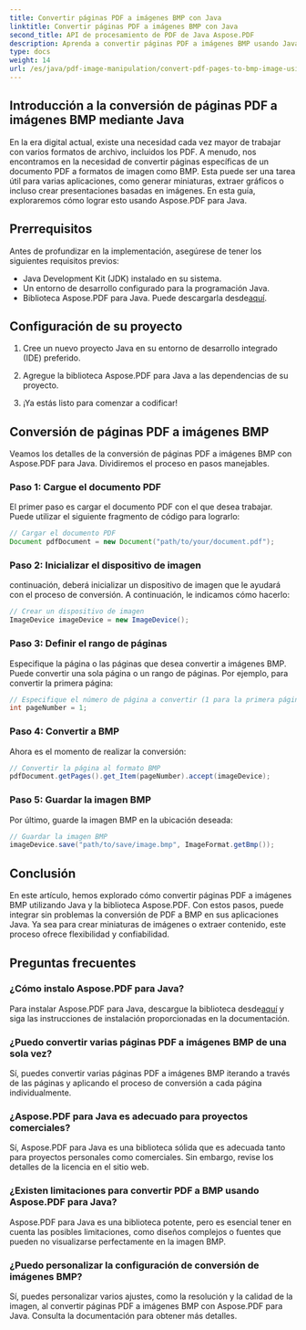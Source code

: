 ```yaml
---
title: Convertir páginas PDF a imágenes BMP con Java
linktitle: Convertir páginas PDF a imágenes BMP con Java
second_title: API de procesamiento de PDF de Java Aspose.PDF
description: Aprenda a convertir páginas PDF a imágenes BMP usando Java con Aspose.PDF para Java. Siga nuestra guía paso a paso para realizar una conversión de PDF a BMP sin inconvenientes.
type: docs
weight: 14
url: /es/java/pdf-image-manipulation/convert-pdf-pages-to-bmp-image-using-java/
---
```


## Introducción a la conversión de páginas PDF a imágenes BMP mediante Java

En la era digital actual, existe una necesidad cada vez mayor de trabajar con varios formatos de archivo, incluidos los PDF. A menudo, nos encontramos en la necesidad de convertir páginas específicas de un documento PDF a formatos de imagen como BMP. Esta puede ser una tarea útil para varias aplicaciones, como generar miniaturas, extraer gráficos o incluso crear presentaciones basadas en imágenes. En esta guía, exploraremos cómo lograr esto usando Aspose.PDF para Java.

## Prerrequisitos

Antes de profundizar en la implementación, asegúrese de tener los siguientes requisitos previos:

- Java Development Kit (JDK) instalado en su sistema.
- Un entorno de desarrollo configurado para la programación Java.
-  Biblioteca Aspose.PDF para Java. Puede descargarla desde[aquí](https://releases.aspose.com/pdf/java/).

## Configuración de su proyecto

1. Cree un nuevo proyecto Java en su entorno de desarrollo integrado (IDE) preferido.

2. Agregue la biblioteca Aspose.PDF para Java a las dependencias de su proyecto.

3. ¡Ya estás listo para comenzar a codificar!

## Conversión de páginas PDF a imágenes BMP

Veamos los detalles de la conversión de páginas PDF a imágenes BMP con Aspose.PDF para Java. Dividiremos el proceso en pasos manejables.

### Paso 1: Cargue el documento PDF

El primer paso es cargar el documento PDF con el que desea trabajar. Puede utilizar el siguiente fragmento de código para lograrlo:

```java
// Cargar el documento PDF
Document pdfDocument = new Document("path/to/your/document.pdf");
```

### Paso 2: Inicializar el dispositivo de imagen

continuación, deberá inicializar un dispositivo de imagen que le ayudará con el proceso de conversión. A continuación, le indicamos cómo hacerlo:

```java
// Crear un dispositivo de imagen
ImageDevice imageDevice = new ImageDevice();
```

### Paso 3: Definir el rango de páginas

Especifique la página o las páginas que desea convertir a imágenes BMP. Puede convertir una sola página o un rango de páginas. Por ejemplo, para convertir la primera página:

```java
// Especifique el número de página a convertir (1 para la primera página)
int pageNumber = 1;
```

### Paso 4: Convertir a BMP

Ahora es el momento de realizar la conversión:

```java
// Convertir la página al formato BMP
pdfDocument.getPages().get_Item(pageNumber).accept(imageDevice);
```

### Paso 5: Guardar la imagen BMP

Por último, guarde la imagen BMP en la ubicación deseada:

```java
// Guardar la imagen BMP
imageDevice.save("path/to/save/image.bmp", ImageFormat.getBmp());
```

## Conclusión

En este artículo, hemos explorado cómo convertir páginas PDF a imágenes BMP utilizando Java y la biblioteca Aspose.PDF. Con estos pasos, puede integrar sin problemas la conversión de PDF a BMP en sus aplicaciones Java. Ya sea para crear miniaturas de imágenes o extraer contenido, este proceso ofrece flexibilidad y confiabilidad.

## Preguntas frecuentes

### ¿Cómo instalo Aspose.PDF para Java?

 Para instalar Aspose.PDF para Java, descargue la biblioteca desde[aquí](https://releases.aspose.com/pdf/java/) y siga las instrucciones de instalación proporcionadas en la documentación.

### ¿Puedo convertir varias páginas PDF a imágenes BMP de una sola vez?

Sí, puedes convertir varias páginas PDF a imágenes BMP iterando a través de las páginas y aplicando el proceso de conversión a cada página individualmente.

### ¿Aspose.PDF para Java es adecuado para proyectos comerciales?

Sí, Aspose.PDF para Java es una biblioteca sólida que es adecuada tanto para proyectos personales como comerciales. Sin embargo, revise los detalles de la licencia en el sitio web.

### ¿Existen limitaciones para convertir PDF a BMP usando Aspose.PDF para Java?

Aspose.PDF para Java es una biblioteca potente, pero es esencial tener en cuenta las posibles limitaciones, como diseños complejos o fuentes que pueden no visualizarse perfectamente en la imagen BMP.

### ¿Puedo personalizar la configuración de conversión de imágenes BMP?

Sí, puedes personalizar varios ajustes, como la resolución y la calidad de la imagen, al convertir páginas PDF a imágenes BMP con Aspose.PDF para Java. Consulta la documentación para obtener más detalles.